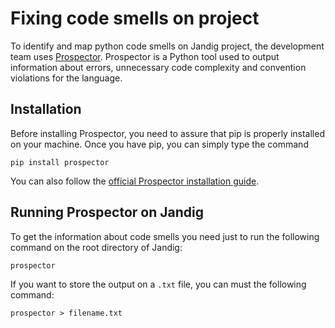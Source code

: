 # Fixing code smells on project

To identify and map python code smells on Jandig project, the development team uses [Prospector](https://github.com/PyCQA/prospector). Prospector is a Python tool used to output information about errors, unnecessary code complexity and convention violations for the language.    


## Installation

Before installing Prospector, you need to assure that pip is properly installed on your machine. Once you have pip, you can simply type the command

```
pip install prospector
```

You can also follow the [official Prospector installation guide](https://github.com/PyCQA/prospector#installation).    


## Running Prospector on Jandig

To get the information about code smells you need just to run the following command on the root directory of Jandig:

```
prospector
```

If you want to store the output on a ```.txt``` file, you can must the following command:

```
prospector > filename.txt
```